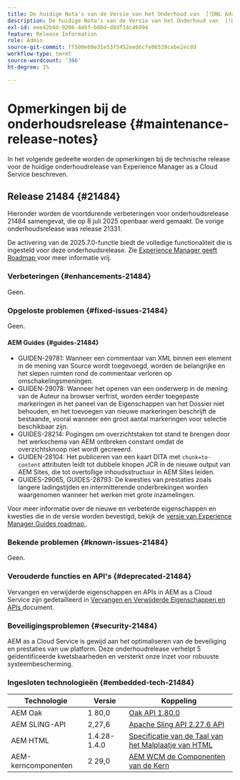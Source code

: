 ```yaml
---
title: De huidige Nota's van de Versie van het Onderhoud van  [!DNL Adobe Experience Manager]  as a Cloud Service.
description: De huidige Nota's van de Versie van het Onderhoud van  [!DNL Adobe Experience Manager]  as a Cloud Service.
exl-id: eee42b4d-9206-4ebf-b88d-d8df14c46094
feature: Release Information
role: Admin
source-git-commit: ff500e08e31e53f5452eed6cfe06539cabe2ecdd
workflow-type: tm+mt
source-wordcount: '366'
ht-degree: 1%

---
```



# Opmerkingen bij de onderhoudsrelease {#maintenance-release-notes}

In het volgende gedeelte worden de opmerkingen bij de technische release voor de huidige onderhoudrelease van Experience Manager as a Cloud Service beschreven.

## Release 21484 {#21484}

Hieronder worden de voortdurende verbeteringen voor onderhoudsrelease 21484 samengevat, die op 8 juli 2025 openbaar werd gemaakt. De vorige onderhoudsrelease was release 21331.

De activering van de 2025.7.0-functie biedt de volledige functionaliteit die is ingesteld voor deze onderhoudsrelease. Zie [ Experience Manager geeft Roadmap ](https://experienceleague.adobe.com/en/docs/experience-manager-release-information/aem-release-updates/update-releases-roadmap) voor meer informatie vrij.

### Verbeteringen {#enhancements-21484}

Geen.

### Opgeloste problemen {#fixed-issues-21484}

Geen.

#### AEM Guides {#guides-21484}

* GUIDEN-29781: Wanneer een commentaar van XML binnen een element in de mening van Source wordt toegevoegd, worden de belangrijke en het slepen ruimten rond de commentaar verloren op omschakelingsmeningen.
* GUIDEN-29078: Wanneer het openen van een onderwerp in de mening van de Auteur na browser verfrist, worden eerder toegepaste markeringen in het paneel van de Eigenschappen van het Dossier niet behouden, en het toevoegen van nieuwe markeringen beschrijft de bestaande, vooral wanneer een groot aantal markeringen voor selectie beschikbaar zijn.
* GUIDES-28214: Pogingen om overzichtstaken tot stand te brengen door het werkschema van AEM ontbreken constant omdat de overzichtsknoop niet wordt gecreeerd.
* GUIDEN-28104: Het publiceren van een kaart DITA met `chunk=to-content` attributen leidt tot dubbele knopen JCR in de nieuwe output van AEM Sites, die tot overtollige inhoudsstructuur in AEM Sites leiden.
* GUIDES-29065, GUIDES-28793: De kwesties van prestaties zoals langere ladingstijden en intermitterende onderbrekingen worden waargenomen wanneer het werken met grote inzamelingen.

Voor meer informatie over de nieuwe en verbeterde eigenschappen en kwesties die in de versie worden bevestigd, bekijk de [ versie van Experience Manager Guides roadmap ](https://experienceleague.adobe.com/en/docs/experience-manager-guides/using/release-info/aem-guides-releases-roadmap).

### Bekende problemen {#known-issues-21484}

Geen.

### Verouderde functies en API&#39;s {#deprecated-21484}

Vervangen en verwijderde eigenschappen en APIs in AEM as a Cloud Service zijn gedetailleerd in [ Vervangen en Verwijderde Eigenschappen en APIs ](/help/release-notes/deprecated-removed-features.md) document.

### Beveiligingsproblemen {#security-21484}

AEM as a Cloud Service is gewijd aan het optimaliseren van de beveiliging en prestaties van uw platform. Deze onderhoudrelease verhelpt 5 geïdentificeerde kwetsbaarheden en versterkt onze inzet voor robuuste systeembescherming.

### Ingesloten technologieën {#embedded-tech-21484}

| Technologie | Versie | Koppeling |
|---|---|---|
| AEM Oak | 1 80,0 | [ Oak API 1.80.0 ](https://www.javadoc.io/doc/org.apache.jackrabbit/oak-api/1.80.0/index.html) |
| AEM SLING-API | 2,27,6 | [ Apache Sling API 2.27.6 API ](https://www.javadoc.io/doc/org.apache.sling/org.apache.sling.api/latest/index.html) |
| AEM HTML | 1.4.28-1.4.0 | [ Specificatie van de Taal van het Malplaatje van HTML ](https://github.com/adobe/htl-spec) |
| AEM-kerncomponenten | 2 29,0 | [ AEM WCM de Componenten van de Kern ](https://github.com/adobe/aem-core-wcm-components) |
